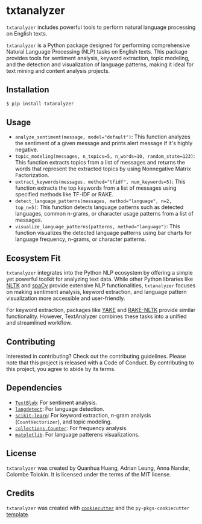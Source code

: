 # txtanalyzer

`txtanalyzer` includes powerful tools to perform natural language processing on English texts.

`txtanalyzer` is a Python package designed for performing comprehensive Natural Language Processing (NLP) tasks on English texts. This package provides tools for sentiment analysis, keyword extraction, topic modeling, and the detection and visualization of language patterns, making it ideal for text mining and content analysis projects.

## Installation

``` bash
$ pip install txtanalyzer
```

## Usage

-   `analyze_sentiment(message, model="default")`: This function analyzes the sentiment of a given message and prints alert message if it's highly negative.
-   `topic_modeling(messages, n_topics=5, n_words=10, random_state=123)`: This function extracts topics from a list of messages and returns the words that represent the extracted topics by using Nonnegative Matrix Factorization.
-   `extract_keywords(messages, method="tfidf", num_keywords=5)`: This function extracts the top keywords from a list of messages using specified methods like TF-IDF or RAKE.
-   `detect_language_patterns(messages, method="language", n=2, top_n=5)`: This function detects language patterns such as detected languages, common n-grams, or character usage patterns from a list of messages.
-   `visualize_language_patterns(patterns, method="language")`: This function visualizes the detected language patterns using bar charts for language frequency, n-grams, or character patterns.

## Ecosystem Fit

`txtanalyzer` integrates into the Python NLP ecosystem by offering a simple yet powerful toolkit for analyzing text data. While other Python libraries like [NLTK](https://www.nltk.org/) and [spaCy](https://spacy.io/) provide extensive NLP functionalities, `txtanalyzer` focuses on making sentiment analysis, keyword extraction, and language pattern visualization more accessible and user-friendly.

For keyword extraction, packages like [YAKE](https://github.com/LIAAD/yake) and [RAKE-NLTK](https://pypi.org/project/rake-nltk/) provide similar functionality. However, TextAnalyzer combines these tasks into a unified and streamlined workflow.

## Contributing

Interested in contributing? Check out the contributing guidelines. Please note that this project is released with a Code of Conduct. By contributing to this project, you agree to abide by its terms.

## Dependencies

-   [`TextBlob`](https://textblob.readthedocs.io/): For sentiment analysis.
-   [`langdetect`](https://pypi.org/project/langdetect/): For language detection.
-   [`scikit-learn`](https://scikit-learn.org/): For keyword extraction, n-gram analysis (`CountVectorizer`), and topic modeling.
-   [`collections.Counter`](https://docs.python.org/3/library/collections.html): For frequency analysis.
-   [`matplotlib`](https://matplotlib.org): For language patterens visualizations.

## License

`txtanalyzer` was created by Quanhua Huang, Adrian Leung, Anna Nandar, Colombe Tolokin. It is licensed under the terms of the MIT license.

## Credits

`txtanalyzer` was created with [`cookiecutter`](https://cookiecutter.readthedocs.io/en/latest/) and the `py-pkgs-cookiecutter` [template](https://github.com/py-pkgs/py-pkgs-cookiecutter).

